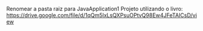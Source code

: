 Renomear a pasta raiz para JavaApplication1
Projeto utilizando o livro: https://drive.google.com/file/d/1qQm5lxLsQXPsuOPtvQ98Ew4JFeTAICsD/view 
